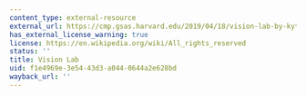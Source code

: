 ```yaml
---
content_type: external-resource
external_url: https://cmp.gsas.harvard.edu/2019/04/18/vision-lab-by-kythe-heller/
has_external_license_warning: true
license: https://en.wikipedia.org/wiki/All_rights_reserved
status: ''
title: Vision Lab
uid: f1e4969e-3e54-43d3-a044-0644a2e628bd
wayback_url: ''
---
```

